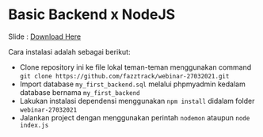 # Basic Backend x NodeJS

Slide : [Download Here](/../../master/Basic%20-%20Backend%20x%20NodeJS%20-%20Fahrul%20Septiana.pptx)

Cara instalasi adalah sebagai berikut:
* Clone repository ini ke file lokal teman-teman menggunakan command `git clone https://github.com/fazztrack/webinar-27032021.git`
* Import database `my_first_backend.sql` melalui phpmyadmin kedalam database bernama `my_first_backend`
* Lakukan instalasi dependensi menggunakan `npm install` didalam folder `webinar-27032021`
* Jalankan project dengan menggunakan perintah `nodemon` ataupun `node index.js`